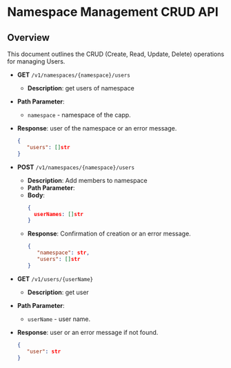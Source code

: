
# Namespace Management CRUD API

## Overview

This document outlines the CRUD (Create, Read, Update, Delete) operations for managing Users.



- **GET** `/v1/namespaces/{namespace}/users`
  - **Description**: get users of namespace
 - **Path Parameter**: 
    -  `namespace` - namespace of the capp.

  - **Response**:  user of the namespace or an error message.
    ```json
    {
       "users": []str 
    }
    ```



- **POST** `/v1/namespaces/{namespace}/users`
  - **Description**: Add members to namespace
  - **Path Parameter**: 
  - **Body**: 
    ```json
    {
      userNames: []str
    }
    ```
  - **Response**: Confirmation of creation or an error message.
    ```json
    {
       "namespace": str,
       "users": []str
    }
    ```



- **GET** `/v1/users/{userName}`
  - **Description**: get user
 - **Path Parameter**: 
    -  `userName` - user name.

  - **Response**:  user or an error message if not found.
    ```json
    {
       "user": str 
    }
    ```

        